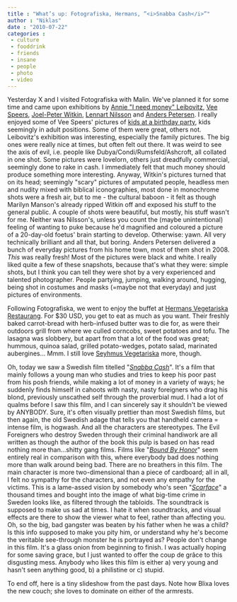 ```yaml
---
title : "What’s up: Fotografiska, Hermans, ”<i>Snabba Cash</i>”"
author : "Niklas"
date : "2010-07-22"
categories : 
 - culture
 - fooddrink
 - friends
 - insane
 - people
 - photo
 - video
---
```


Yesterday X and I visited Fotografiska with Malin. We've planned it for some time and came upon exhibitions by [Annie "I need money" Leibovitz](http://en.wikipedia.org/wiki/Annie%20Leibovitz), [Vee Speers](http://www.youtube.com/watch?v=9Hs8GgTVEp4), [Joel-Peter Witkin](http://en.wikipedia.org/wiki/Joel-Peter%20Witkin), [Lennart Nilsson](http://en.wikipedia.org/wiki/Lennart%20Nilsson) and [Anders Petersen](http://en.wikipedia.org/wiki/Anders%20Petersen%20%28photographer%29). I really enjoyed some of Vee Speers' pictures of [kids at a birthday party](http://fotografiska.eu/Museet/Utstaellningar/The-Birthday-Party), kids seemingly in adult positions. Some of them were great, others not. Leibovitz's exhibition was interesting, especially the family pictures. The big ones were really nice at times, but often felt out there. It was weird to see the axis of evil, i.e. people like Dubya/Condi/Rumsfeld/Ashcroft, all collated in one shot. Some pictures were lovelorn, others just dreadfully commercial, seemingly done to rake in cash. I immediately felt that much money should produce something more interesting. Anyway, Witkin's pictures turned that on its head; seemingly "scary" pictures of amputated people, headless men and nudity mixed with biblical iconographies, most done in monochrome shots were a fresh air, but to me - the cultural baboon - it felt as though Marilyn Manson's already ripped Witkin off and exposed his stuff to the general public. A couple of shots were beautiful, but mostly, his stuff wasn't for me. Neither was Nilsson's, unless you count the (maybe unintentional) feeling of wanting to puke because he'd magnified and coloured a picture of a 20-day-old foetus' brain starting to develop. Otherwise: yawn. All very technically brilliant and all that, but boring. Anders Petersen delivered a bunch of everyday pictures from his home town, most of them shot in 2008. _This_ was really fresh! Most of the pictures were black and white. I really liked quite a few of these snapshots, because that's what they were: simple shots, but I think you can tell they were shot by a very experienced and talented photographer. People partying, jumping, walking around, hugging, being shot in costumes and masks (=maybe not that everyday) and just pictures of environments.

Following Fotografiska, we went to enjoy the buffet at [Hermans Vegetariska Restaurang](http://gastrogate.com/restaurang/hermans). For $30 USD, you get to eat as much as you want. Their freshly baked carrot-bread with herb-infused butter was to die for, as were their outdoors grill from where we culled corncobs, sweet potatoes and tofu. The lasagna was slobbery, but apart from that a lot of the food was great; hummous, quinoa salad, grilled potato-wedges, potato salad, marinated aubergines... Mmm. I still love [Seyhmus Vegetariska](http://www.seyhmus.se) more, though.

Oh, today we saw a Swedish film titelled "_[Snabba Cash](http://en.wikipedia.org/wiki/Snabba%20Cash%20%28film%29)_". It's a film that mainly follows a young man who studies and tries to keep his poor past from his posh friends, while making a lot of money in a variety of ways; he suddenly finds himself in cahoots with nasty, nasty foreigners who drag his blond, previously unscathed self through the proverbial mud. I had a lot of qualms before I saw this film, and I can sincerely say it shouldn't be viewed by ANYBODY. Sure, it's often visually prettier than most Swedish films, but then again, the old Swedish adage that tells you that handheld camera = intense film, is hogwash. And all the characters are stereotypes. The Evil Foreigners who destroy Sweden through their criminal handiwork are all written as though the author of the book this pulp is based on has read nothing more than...shitty gang films. Films like "_[Bound By Honor](http://en.wikipedia.org/wiki/Blood%20In%20Blood%20Out)_" seem entirely real in comparison with this, where everybody bad does nothing more than walk around being bad. There are no breathers in this film. The main character is more two-dimensional than a piece of cardboard; all in all, I felt no sympathy for the characters, and not even any empathy for the victims. This is a lame-assed vision by somebody who's seen "_[Scarface](http://www.imdb.com/title/tt0086250/)_" a thousand times and bought into the image of what big-time crime in Sweden looks like, as filtered through the tabloids. The soundtrack is supposed to make us sad at times. I hate it when soundtracks, and visual effects are there to show the viewer what to feel, rather than affecting you. Oh, so the big, bad gangster was beaten by his father when he was a child? Is this info supposed to make you pity him, or understand why he's become the veritable see-through monster he is portrayed as? People don't change in this film. It's a glass onion from beginning to finish. I was actually hoping for some saving grace, but I just wanted to offer the coup de grâce to this disgusting mess. Anybody who likes this film is either a) very young and hasn't seen anything good, b) a philistine or c) stupid.

To end off, here is a tiny slideshow from the past days. Note how Blixa loves the new couch; she loves to dominate on either of the armrests.
